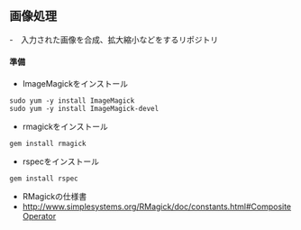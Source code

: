 ## 画像処理
-　入力された画像を合成、拡大縮小などをするリポジトリ

#### 準備
- ImageMagickをインストール
```
sudo yum -y install ImageMagick
sudo yum -y install ImageMagick-devel
```
- rmagickをインストール
```
gem install rmagick
```
- rspecをインストール
```
gem install rspec
```
- RMagickの仕様書
 - http://www.simplesystems.org/RMagick/doc/constants.html#CompositeOperator

